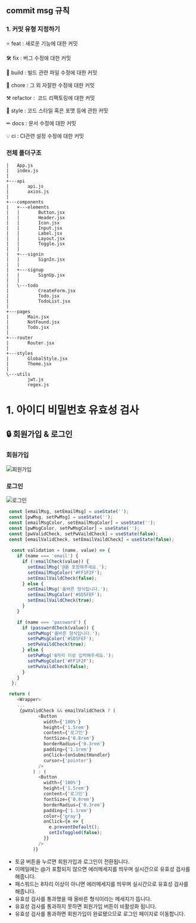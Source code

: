 ## commit msg 규칙

### 1. 커밋 유형 지정하기

⭐ feat : 새로운 기능에 대한 커밋

🛠 fix : 버그 수정에 대한 커밋

🧱 build : 빌드 관련 파일 수정에 대한 커밋

👏 chore : 그 외 자잘한 수정에 대한 커밋

⚒ refactor :  코드 리팩토링에 대한 커밋

🎨 style : 코드 스타일 혹은 포맷 등에 관한 커밋

✏ docs : 문서 수정에 대한 커밋

💡 ci : CI관련 설정 수정에 대한 커밋


### 전체 폴더구조
```
|   App.js
|   index.js
|
+---api
|       api.js
|       axios.js
|
+---components
|   +---elements
|   |       Button.jsx
|   |       Header.jsx
|   |       Icon.jsx
|   |       Input.jsx
|   |       Label.jsx
|   |       Layout.jsx
|   |       Toggle.jsx
|   |
|   +---signin
|   |       SignIn.jsx
|   |
|   +---signup
|   |       SignUp.jsx
|   |
|   \---todo
|           CreateForm.jsx
|           Todo.jsx
|           TodoList.jsx
|
+---pages
|       Main.jsx
|       NotFound.jsx
|       Todo.jsx
|
+---router
|       Router.jsx
|
+---styles
|       GlobalStyle.jsx
|       Theme.jsx
|
\---utils
        jwt.js
        regex.js
```


# 1. 아이디 비밀번호 유효성 검사 

## 🔒 회원가입 & 로그인
### 회원가입
![회원가입](https://user-images.githubusercontent.com/72599761/198223715-aa018c06-7ba9-49c7-a505-412333becc09.gif)

### 로그인
![로그인](https://user-images.githubusercontent.com/72599761/198223948-99c8aa24-606d-4efb-ba51-98bb6ddf5701.gif)

```javascript
 const [emailMsg, setEmailMsg] = useState('');
 const [pwMsg, setPwMsg] = useState('');
 const [emailMsgColor, setEmailMsgColor] = useState('');
 const [pwMsgColor, setPwMsgColor] = useState('');
 const [pwValidCheck, setPwVaildCheck] = useState(false);
 const [emailValidCheck, setEmailVaildCheck] = useState(false);
  
  const validation = (name, value) => {
    if (name === 'email') {
      if (!emailCheck(value)) {
        setEmailMsg('@를 포함해주세요.');
        setEmailMsgColor('#FF1F2F');
        setEmailVaildCheck(false);
      } else {
        setEmailMsg('올바른 형식입니다.');
        setEmailMsgColor('#5D5FEF');
        setEmailVaildCheck(true);
      }
    }

    if (name === 'password') {
      if (passwordCheck(value)) {
        setPwMsg('올바른 형식입니다.');
        setPwMsgColor('#5D5FEF');
        setPwVaildCheck(true);
      } else {
        setPwMsg('8자리 이상 입력해주세요.');
        setPwMsgColor('#FF1F2F');
        setPwVaildCheck(false);
      }
    }
  };
```

```javascript
 return (
    <Wrapper>
    ...
     {pwValidCheck && emailValidCheck ? (
            <Button
              width={'100%'}
              height={'1.5rem'}
              content={'로그인'}
              fontSize={'0.8rem'}
              borderRadius={'0.3rem'}
              padding={'1.1rem'}
              onClick={onSubmitHandler}
              cursor={'pointer'}
            />
          ) : (
            <Button
              width={'100%'}
              height={'1.5rem'}
              content={'로그인'}
              fontSize={'0.8rem'}
              borderRadius={'0.3rem'}
              padding={'1.1rem'}
              color={'gray'}
              onClick={e => {
                e.preventDefault();
                setIsToggled(false);
              }}
            />
          )}
```

- 토글 버튼을 누르면 회원가입과 로그인이 전환됩니다.
- 이메일에는 @가 포함되지 않으면 에러메세지를 띄우며 실시간으로 유효성 검사를 해줍니다.
- 패스워드는 8자리 이상이 아니면 에러메세지를 띄우며 실시간으로 유효성 검사를 해줍니다.
- 유효성 검사를 통과했을 때 올바른 형식이라는 메세지가 뜹니다. 
- 유효성 검사를 통과하지 못하면 회원가입 버튼이 비활성화 됩니다.
- 유효성 검사를 통과하면 회원가입이 완료됐으므로 로그인 페이지로 이동합니다.



